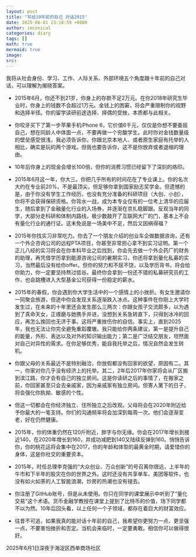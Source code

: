 ```yaml
---
layout: post
title: "写给10年前的自己 对话2015"
date: 2025-06-01 23:18:59 +0800
author: imconical
categories: diary
tags: []
math: true
mermaid: true
image:
src:
---
```

我将从社会身份、学习、工作、人际关系、外部环境五个角度跟十年前的自己对话，可以理解为揭晓答案。
* 2015年6月，你还不到21岁，你身上的存款不足2万元。在你2018年研究生毕业时，你身上的钱数不会超过1万元。金钱上的困窘，将会严重限制你的视野和选择半径。你的留学读研前途选择、择偶的受挫，本质都与此相关。
* 你咬牙买下了第一步苹果手机iPhone 6，它价值6千元，仅仅是你想不要委屈自己，想在同龄人中体面一点，不要再做一个穷酸学生。此时你对金钱数量级的壁垒感受很浅，我必须告诉你，你跟北京本地人、或者原生家庭有托举的人相比，确实是玩的两个游戏。但我也要告诉你，这不是你放弃或者退缩的理由。
* 10年后你身上的现金会增长100倍，但你的消费习惯已经留下了深刻的烙印。

* 2015年6月这一年，你大三。你把几乎所有的时间花在了专业课上。你的名次大约在专业前20%，不是最顶尖，但足够你拿到国家励志奖学金。但遗憾的是，由于你没有学生工作经历，也没有充分准备的科研项目（大创、小创），你将不会获得保研资格。你背水一战，成为本专业仅有的一位考上清华的应届生，随后拿到了金融量化行业的入场券，并逐渐在京扎稳脚跟。反观当年的同学，大部分走科研和体制内路线，极少数敲开了互联网大厂的门，基本上不会有量化行业的通行证。这未免说是一场美中不足，然后又因祸得福？

* 2015年你找实习非常吃力。你去了一个朋友介绍的创业车企做数据咨询，还有一个外企咨询公司的远程PTA项目，你甚至非常担心拿不到实习证明。第一个正儿八经的实习将会在你本科毕业之后找到，你会先去做一个外企药厂的财务的助理，再凭借学历拿到能源咨询公司的暑期实习，你还将拿到量化私募的实习，当然最后没有给你offer。但你的努力和不屈不饶，以及学历背书，将会给你助力，你一定要坚持熬过低谷。最终你会拿到一份还不错的私募研究员的工作，也会跳槽进入大型基金公司获得一份稳定的薪水。

* 2015年的春假，你会遇到你大学生活中的一个感情上的小挫折。有女生邀请你一同聚会旅游，但途中你会发现关系逐渐跌入冰点。这种事件在你刚上大学时发生过，在未来的十年里还会发生那么三两次：你跟女孩子交流颇多，以为遇到了真命天女，正琢磨与她携手并进，没想到关系急转直下，只得到冰冷的回应，再怎么挽回也无济于事。这将严重挫伤你的自信。事实上，直到2025年，我也无法让你完全避免重蹈覆辙。我只能给你两条建议，第一是提升自己的能量，外形、表达以及对外的知识输出能力；第二是广泛结交朋友，坦然面对自己对异性的需求。在你足够优秀，能自我托举之后，情况自然会发生转机。
* 你跟父母的关系最近不是特别融洽，你放假都没有回家的欲望，原因有二。其一，你家对你几乎没有经济上的托举。其二，2年后2017年你家将会从厂区搬到滨江路，你才会有自己的独立房间。这是你读研之后的事情了，在搬家之前，你回家甚至只会去亲戚家，因为亲戚家有独立房间。但寄人篱下的日子，将会强化你执拗、敏感的个性。
* 但这一切都会在你经济独立、住所独立之后改观。父母将会在2020年附近给予你最大的一笔支持。你们的沟通频率将会加深到每周一次。他们会逐渐变老，好在仍然健康。
* 2015年，你的体重仍然在120斤附近，胖字与你无缘。你会在2017年增长到接近140，在2020年增长到160，并成功减肥到140又陆续反弹到160。悄悄告诉你，你的桃花运将会集中在2017，你的年龄和体型的最黄金时期，请爱惜你的身体，这是你社交的重要资本。

* 2015年，时任总理李克强的“大众创业、万众创新”的号召离你很远，上半年的牛市和下半年的股灾在你的世界之外。这时还没有共享单车、美团等软件，也没有如火如荼的人工智能浪潮，炒房的热潮也没有褪去。
* 你注册了GitHub账号，但是从未使用。你只在同学的课堂展示中听到了“量化交易”这个术语。货币金融学教授在课堂上提到了比特币的价值，场下同学都不以为然。10年后回头看，以上任何一个子领域，都存在着巨大的财富效应。

* 往昔不可追，如果我真的能对话十年前的自己，我希望你更努力一点、更坚强一点，不要害怕挫折和否定。当机会来临时，一定要勇敢。相信你可以做得很好。

2025年6月1日深夜于海淀区西单商场社区